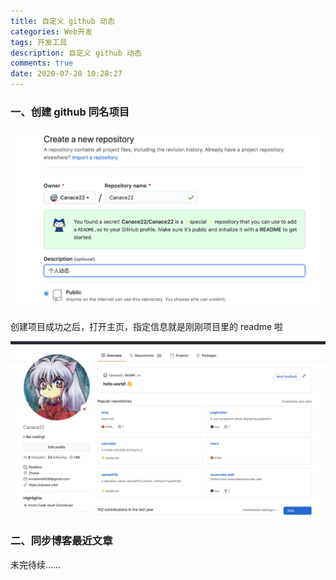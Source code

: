 ```yaml
---
title: 自定义 github 动态
categories: Web开发
tags: 开发工具
description: 自定义 github 动态
comments: true
date: 2020-07-20 10:28:27
---
```

### 一、创建 github 同名项目

![info](https://raw.githubusercontent.com/Canace22/Assets/main/images/info.png)

创建项目成功之后，打开主页，指定信息就是刚刚项目里的 readme 啦

![info-top](https://raw.githubusercontent.com/Canace22/Assets/main/images/info-top.png)

### 二、同步博客最近文章

未完待续……